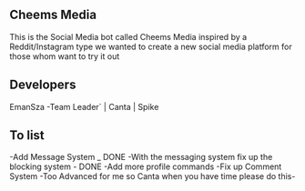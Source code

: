## Cheems Media
This is the Social Media bot called Cheems Media inspired by a Reddit/Instagram type we wanted to create a new social media platform for those whom want to try it out

## Developers
EmanSza -Team Leader` | Canta | Spike

## To list

-Add Message System _ DONE
-With the messaging system fix up the blocking system - DONE
-Add more profile commands
-Fix up Comment System -Too Advanced for me so Canta when you have time please do this-
